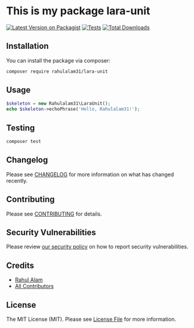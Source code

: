# This is my package lara-unit

[![Latest Version on Packagist](https://img.shields.io/packagist/v/rahulalam31/lara-unit.svg?style=flat-square)](https://packagist.org/packages/rahulalam31/lara-unit)
[![Tests](https://img.shields.io/github/actions/workflow/status/rahulalam31/lara-unit/run-tests.yml?branch=main&label=tests&style=flat-square)](https://github.com/rahulalam31/lara-unit/actions/workflows/run-tests.yml)
[![Total Downloads](https://img.shields.io/packagist/dt/rahulalam31/lara-unit.svg?style=flat-square)](https://packagist.org/packages/rahulalam31/lara-unit)


## Installation

You can install the package via composer:

```bash
composer require rahulalam31/lara-unit
```

## Usage

```php
$skeleton = new Rahulalam31\LaraUnit();
echo $skeleton->echoPhrase('Hello, Rahulalam31!');
```

## Testing

```bash
composer test
```

## Changelog

Please see [CHANGELOG](CHANGELOG.md) for more information on what has changed recently.

## Contributing

Please see [CONTRIBUTING](https://github.com/spatie/.github/blob/main/CONTRIBUTING.md) for details.

## Security Vulnerabilities

Please review [our security policy](../../security/policy) on how to report security vulnerabilities.

## Credits

- [Rahul Alam](https://github.com/rahulalam31)
- [All Contributors](../../contributors)

## License

The MIT License (MIT). Please see [License File](LICENSE.md) for more information.
